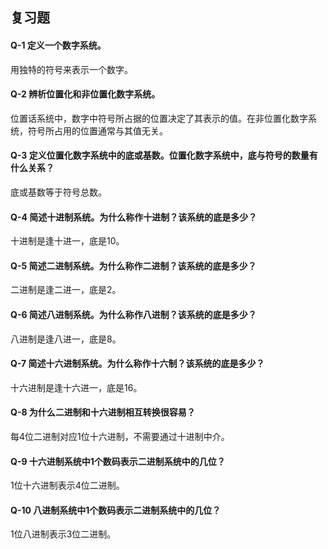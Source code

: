 ## 复习题
#### Q-1 定义一个数字系统。  
用独特的符号来表示一个数字。   

#### Q-2 辨析位置化和非位置化数字系统。   
位置话系统中，数字中符号所占据的位置决定了其表示的值。在非位置化数字系统，符号所占用的位置通常与其值无关。   

#### Q-3 定义位置化数字系统中的底或基数。位置化数字系统中，底与符号的数量有什么关系？   
底或基数等于符号总数。   

#### Q-4 简述十进制系统。为什么称作十进制？该系统的底是多少？   
十进制是逢十进一，底是10。   

#### Q-5 简述二进制系统。为什么称作二进制？该系统的底是多少？  
二进制是逢二进一，底是2。   

#### Q-6 简述八进制系统。为什么称作八进制？该系统的底是多少？   
八进制是逢八进一，底是8。   

#### Q-7 简述十六进制系统。为什么称作十六制？该系统的底是多少？   
十六进制是逢十六进一，底是16。   

#### Q-8 为什么二进制和十六进制相互转换很容易？   
每4位二进制对应1位十六进制，不需要通过十进制中介。   

#### Q-9 十六进制系统中1个数码表示二进制系统中的几位？   
1位十六进制表示4位二进制。   

#### Q-10 八进制系统中1个数码表示二进制系统中的几位？   
1位八进制表示3位二进制。   
